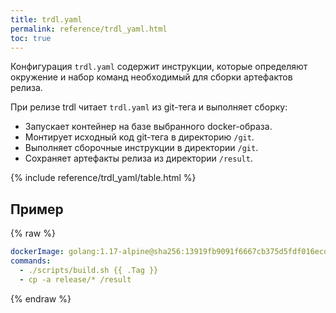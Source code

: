 ```yaml
---
title: trdl.yaml
permalink: reference/trdl_yaml.html
toc: true
---
```


Конфигурация `trdl.yaml` содержит инструкции, которые определяют окружение и набор команд необходимый для сборки артефактов релиза. 

При релизе trdl читает `trdl.yaml` из git-тега и выполняет сборку:
- Запускает контейнер на базе выбранного docker-образа.
- Монтирует исходный код git-тега в директорию `/git`.
- Выполняет сборочные инструкции в директории `/git`.
- Сохраняет артефакты релиза из директории `/result`.

{% include reference/trdl_yaml/table.html %}

## Пример

{% raw %}
```yaml
dockerImage: golang:1.17-alpine@sha256:13919fb9091f6667cb375d5fdf016ecd6d3a5d5995603000d422b04583de4ef9
commands:
  - ./scripts/build.sh {{ .Tag }} 
  - cp -a release/* /result
```
{% endraw %}